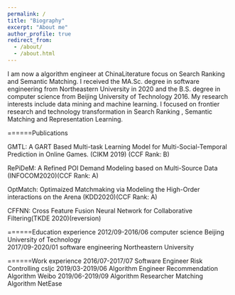 ```yaml
---
permalink: /
title: "Biography"
excerpt: "About me"
author_profile: true
redirect_from: 
  - /about/
  - /about.html
---
```


I am now a algorithm engineer at ChinaLiterature focus on Search Ranking and Semantic Matching. I received the MA.Sc. degree in software engineering from Northeastern University in 2020 and the B.S. degree in computer science from Beijing University of Technology 2016. My research interests include data mining and machine learning. I focused on frontier research and technology transformation in Search Ranking , Semantic Matching and Representation Learning.


======Publications

GMTL: A GART Based Multi-task Learning Model for Multi-Social-Temporal Prediction in Online Games.  (CIKM 2019) (CCF Rank: B)

RePiDeM: A Refined POI Demand Modeling based on Multi-Source Data (INFOCOM2020)(CCF Rank: A)

OptMatch: Optimaized Matchmaking via Modeling the High-Order interactions on the Arena (KDD2020)(CCF Rank: A)

CFFNN: Cross Feature Fusion Neural Network for Collaborative Filtering(TKDE 2020)(reversion)

======Education experience
2012/09-2016/06  computer science      Beijing University of Technology  
2017/09-2020/01  software engineering  Northeastern University


======Work experience
2016/07-2017/07  Software Engineer  Risk Controlling  csljc 
2019/03-2019/06  Algorithm Engineer  Recommendation Algorithm  Weibo 
2019/06-2019/09  Algorithm Researcher  Matching Algorithm  NetEase 



